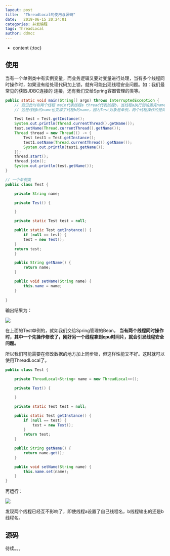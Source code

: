 ```yaml
---
layout: post
title:  "ThreadLocal的使用与源码"
date:   2019-06-15 20:24:01
categories: 并发编程
tags: ThreadLocal
author: ddmcc
---
```


* content
{:toc}




## 使用

当有一个单例类中有实例变量，而业务逻辑又要对变量进行处理，当有多个线程同时操作时，如果没有给处理代码加上锁，就有可能出现线程安全问题。如：我们最常见的获取JDBC连接的
连接，还有我们交给Spring容器管理的类等。

```java
public static void main(String[] args) throws InterruptedException {
    // 假设此时有两个线程 main代表线程a thread代表线程b，当线程a执行到设置完name的值，这时线程b拿到了cpu的时间片，执行setName
    // 这是线程b的name也变成了线程b的name，因为Test对象是单例，两个线程操作的是同一个对象。

    Test test = Test.getInstance();
    System.out.println(Thread.currentThread().getName());
    test.setName(Thread.currentThread().getName());
    Thread thread = new Thread(() -> {
        Test test1 = Test.getInstance();
        test1.setName(Thread.currentThread().getName());
        System.out.println(test1.getName());
    });
    thread.start();
    thread.join();
    System.out.println(test.getName());
}

// 一个单例类
public class Test {

    private String name;

    private Test() {

    }

    private static Test test = null;

    public static Test getInstance() {
        if (null == test) {
		test = new Test();
	}
	return test;
    }

    public String getName() {
        return name;
    }

    public void setName(String name) {
        this.name = name;
    }		
	
}
```

输出结果为：


![](http://ws3.sinaimg.cn/large/005BYqpggy1g4274s666fj30wz0cqjs2.jpg)



在上面的Test单例的，就如我们交给Spring管理的Bean， **当有两个线程同时操作时，其中一个先操作修改了，刚好另一个线程拿到cpu时间片，就会引发线程安全问题。**

所以我们可能需要在修改数据的地方加上同步锁，但这样性能又不好。这时就可以使用ThreadLocal了。

```java
public class Test {

    private ThreadLocal<String> name = new ThreadLocal<>();

    private Test() {

    }

    private static Test test = null;

    public static Test getInstance() {
        if (null == test) {
            test = new Test();
        }
        return test;
    }

    public String getName() {
        return name.get();
    }

    public void setName(String name) {
        this.name.set(name);
    }
}
```

再运行：

![](http://ws3.sinaimg.cn/large/005BYqpggy1g4286ow803j315g0buaar.jpg)


发现两个线程已经互不影响了，即使线程a设置了自己线程名，b线程输出的还是b线程名。


## 源码

待续。。。

